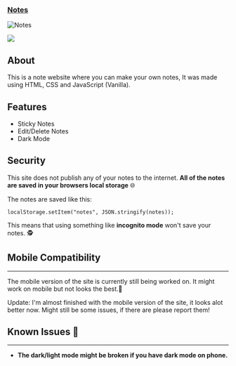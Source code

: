### [Notes](https://azenotes.vercel.app)


![Notes](https://i.ibb.co/hKN9NGs/notes.png)



![](https://i.ibb.co/dg4W6dH/image.png)

## About

This is a note website where you can make your own notes, It was made using HTML, CSS and JavaScript (Vanilla).

## Features

- Sticky Notes
- Edit/Delete Notes
- Dark Mode


## Security

This site does not publish any of your notes to the internet. **All of the notes are saved in your browsers local storage** 🌐

The notes are saved like this:
```
localStorage.setItem("notes", JSON.stringify(notes));
```


This means that using something like **incognito mode** won't save your notes. 🕵️


## Mobile Compatibility 
------
The mobile version of the site is currently still being worked on. It might work on mobile but not looks the best.📱

Update: I'm almost finished with the mobile version of the site, it looks alot better now. Might still be some issues, if there are please report them!


## Known Issues 🛑
------

- **The dark/light mode might be broken if you have dark mode on phone.** 

